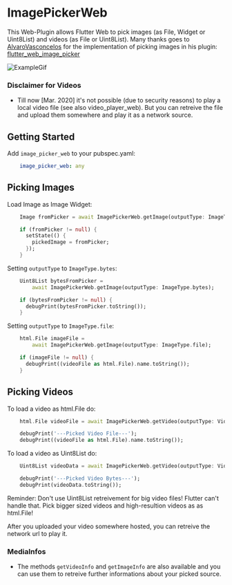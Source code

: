 # ImagePickerWeb

This Web-Plugin allows Flutter Web to pick images (as File, Widget or Uint8List) and videos (as File or Uint8List). Many thanks goes to [AlvaroVasconcelos](https://github.com/AlvaroVasconcelos) for the implementation of picking images in his plugin: [flutter_web_image_picker](https://github.com/AlvaroVasconcelos/flutter_web_image_picker) 

![ExampleGif](https://github.com/Ahmadre/image_picker_web/blob/master/assets/exampleupload.gif)

### Disclaimer for Videos
* Till now [Mar. 2020] it's not possible (due to security reasons) to play a local video file (see also video_player_web). But you can retreive the file and upload them somewhere and play it as a network source.

## Getting Started

Add ```image_picker_web``` to your pubspec.yaml:

```yaml
    image_picker_web: any
```

## Picking Images

Load Image as Image Widget:

```dart
    Image fromPicker = await ImagePickerWeb.getImage(outputType: ImageType.widget);

    if (fromPicker != null) {
      setState(() {
        pickedImage = fromPicker;
      });
    }
```

Setting ```outputType``` to ```ImageType.bytes```:

```dart
    Uint8List bytesFromPicker =
        await ImagePickerWeb.getImage(outputType: ImageType.bytes);

    if (bytesFromPicker != null) {
      debugPrint(bytesFromPicker.toString());
    }
```

Setting ```outputType``` to ```ImageType.file```:

```dart
    html.File imageFile =
        await ImagePickerWeb.getImage(outputType: ImageType.file);

    if (imageFile != null) {
      debugPrint((videoFile as html.File).name.toString());
    }
```

## Picking Videos

To load a video as html.File do:

```dart
    html.File videoFile = await ImagePickerWeb.getVideo(outputType: VideoType.file);

    debugPrint('---Picked Video File---');
    debugPrint((videoFile as html.File).name.toString());
```

To load a video as Uint8List do:

```dart
    Uint8List videoData = await ImagePickerWeb.getVideo(outputType: VideoType.bytes);

    debugPrint('---Picked Video Bytes---');
    debugPrint(videoData.toString());
```

Reminder: Don't use Uint8List retreivement for big video files! Flutter can't handle that. Pick bigger sized videos and high-resultion videos as as html.File!

After you uploaded your video somewhere hosted, you can retreive the network url to play it. 

### MediaInfos

* The methods ```getVideoInfo``` and ```getImageInfo``` are also available and you can use them to retreive further informations about your picked source.